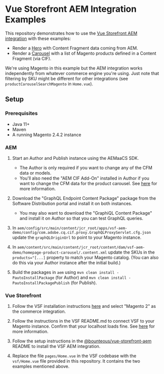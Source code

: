 # Vue Storefront AEM Integration Examples

This repository demonstrates how to use the [Vue Storefront AEM integration](https://github.com/Bounteous-Inc/vue-storefront-aem) with these examples:

* Render a [Hero](https://docs.storefrontui.io/?path=/docs/components-organisms-hero--common) with Content Fragment data coming from AEM.
* Render a [Carousel](https://docs.storefrontui.io/?path=/docs/components-organisms-carousel--common) with a list of Magento products defined in a Content Fragment (via CIF).

We're using Magento in this example but the AEM integration works independently from whatever commerce engine you're using.
Just note that filtering by SKU might be different for other integrations (see `productCarouselSearchMagento` in `Home.vue`).

## Setup

### Prerequisites

* Java 11+
* Maven
* A running Magento 2.4.2 instance

### AEM

1. Start an Author and Publish instance using the AEMaaCS SDK.
    * The Author is only required if you want to change any of the CFM data or models.
    * You'll also need the "AEM CIF Add-On" installed in Author if you want to change the CFM data for the product carousel.
      See [here](https://experienceleague.adobe.com/docs/experience-manager-cloud-service/content-and-commerce/storefront/developing/develop.html) for more information.

2. Download the "GraphQL Endpoint Content Package" package from the Software Distribution portal and install it on both instances.
    * You may also want to download the "GraphiQL Content Package" and install it on Author so that you can test GraphQL queries.

3. In `aem/config/src/main/content/jcr_root/apps/vsf-aem-demo/config/com.adobe.cq.cif.proxy.GraphQLProxyServlet.cfg.json` update the `graphQLOriginUrl` to point to your Magento instance.

4. In `aem/content/src/main/content/jcr_root/content/dam/vsf-aem-demo/homepage-product-carousel/.content.xml` update the SKUs in the `products="[...]` property to match your Magento catalog. (You can also do this via your Author instance after the initial build.)

5. Build the packages in `aem` using `mvn clean install -PautoInstallPackage` (for Author) and `mvn clean install -PautoInstallPackagePublish` (for Publish).


### Vue Storefront

1. Follow the VSF installation instructions [here](https://docs.vuestorefront.io/v2/general/installation.html#prerequisites) and select "Magento 2" as the commerce integration.

2. Follow the instructions in the VSF README.md to connect VSF to your Magento instance. Confirm that your localhost loads fine.
   See [here](https://docs.vuestorefront.io/v1/guide/installation/magento.html) for more information.

3. Follow the setup instructions in the [@bounteous/vue-storefront-aem](https://github.com/Bounteous-Inc/vue-storefront-aem) README to install the VSF AEM integration.

4. Replace the file `pages/Home.vue` in the VSF codebase with the `vsf/Home.vue` file provided in this repository. It contains the two examples mentioned above.
